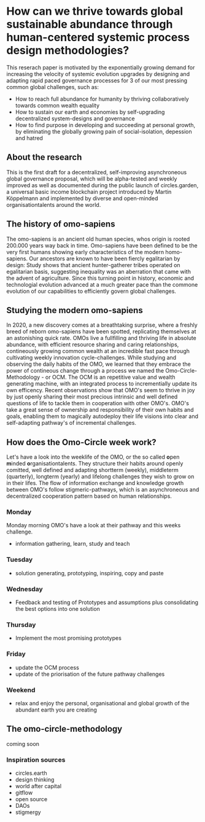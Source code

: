 # How can we thrive towards global sustainable abundance through human-centered systemic process design methodologies?
This reserach paper is motivated by the exponentially growing demand for increasing the velocity of systemic evolution upgrades by designing and adapting rapid paced governance processes for 3 of our most pressing common global challenges, such as:
- How to reach full abundance for humanity by thriving collaboratively towards common wealth equality
- How to sustain our earth and economies by self-upgrading decentralized system-designs and governance
- How to find purpose in developing and succeeding at personal growth, by eliminating the globally growing pain of social-isolation, depession and hatred

## About the research
This is the first draft for a decentralized, self-improving asynchroneous global governance proposal, which will be alpha-tested and weekly improved as well as documented during the public launch of circles.garden, a universal basic income blockchain project introduced by Martin Köppelmann and implemented by diverse and open-minded organisationtalents around the world.

## The history of omo-sapiens
The omo-sapiens is an ancient old human species, whos origin is rooted 200.000 years way back in time. Omo-sapiens have been defined to be the very first humans showing early characteristics of the modern homo-sapiens. Our ancestors are known to have been fiercly egalitarian by design: Study shows that ancient hunter-gatherer tribes operated on egalitarian basis, suggesting inequality was an aberration that came with the advent of agriculture. Since this turning point in history, economic and technologial evolution advanced at a much greater pace than the commone evolution of our capabilities to efficiently govern global challenges. 

## Studying the modern omo-sapiens
In 2020, a new discovery comes at a breathtaking surprise, where a freshly breed of reborn omo-sapiens have been spotted, replicating themselves at an astonishing quick rate. OMOs live a fullfilling and thriving life in absolute abundance, with efficient resource sharing and caring relationships, contineously growing common wealth at an incredible fast pace through cultivating weekly innovation cycle-challenges.
While studying and observing the daily habits of the OMO, we learned that they embrace the power of contineous change through a process we named the Omo-Circle-Methodology - or OCM. The OCM is an repetitive value and wealth generating machine, with an integrated process to incrementially update its own efficency. Recent observations show that OMO's seem to thrive in joy by just openly sharing their most precious intrinsic and well defined questions of life to tackle them in cooperation with other OMO's. OMO's take a great sense of ownership and responsibility of their own habits and goals, enabling them to magically autodeploy their life visions into clear and self-adapting pathway's of incremental challenges.

## How does the Omo-Circle week work?
Let's have a look into the weeklife of the OMO, or the so called **o**pen **m**inded **o**rganisationtalents. They structure their habits around openly comitted, well defined and adapting shortterm (weekly), middleterm (quarterly), longterm (yearly) and lifelong challenges they wish to grow on in their lifes. The flow of information exchange and knowledge growth between OMO's follow stigmeric-pathways, which is an asynchroneous and decentralized cooperation pattern based on human relationships. 

### Monday
Monday morning OMO's have a look at their pathway and this weeks challenge. 
- information gathering, learn, study and teach

### Tuesday
- solution generating, prototyping, inspiring, copy and paste

### Wednesday
- Feedback and testing of Prototypes and assumptions plus consolidating the best options into one solution

### Thursday
- Implement the most promising prototypes

### Friday
- update the OCM process
- update of the priorisation of the future pathway challenges

### Weekend
- relax and enjoy the personal, organisational and global growth of the abundant earth you are creating 

## The omo-circle-methodology
coming soon

### Inspiration sources
- circles.earth
- design thinking 
- world after capital
- gitflow 
- open source
- DAOs
- stigmergy
